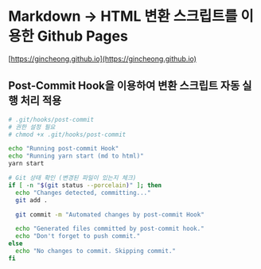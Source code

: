 # Markdown -> HTML 변환 스크립트를 이용한 Github Pages

[https://gincheong.github.io](https://gincheong.github.io)

## Post-Commit Hook을 이용하여 변환 스크립트 자동 실행 처리 적용

```sh
# .git/hooks/post-commit
# 권한 설정 필요
# chmod +x .git/hooks/post-commit

echo "Running post-commit Hook"
echo "Running yarn start (md to html)"
yarn start

# Git 상태 확인 (변경된 파일이 있는지 체크)
if [ -n "$(git status --porcelain)" ]; then
  echo "Changes detected, committing..."
  git add .

  git commit -m "Automated changes by post-commit Hook"

  echo "Generated files committed by post-commit hook."
  echo "Don't forget to push commit."
else
  echo "No changes to commit. Skipping commit."
fi

```
